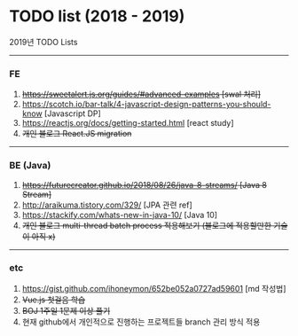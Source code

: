 # TODO list (2018 - 2019)

2019년 TODO Lists

<hr>

### FE
1. ~~https://sweetalert.js.org/guides/#advanced-examples [swal 처리]~~
2. https://scotch.io/bar-talk/4-javascript-design-patterns-you-should-know [Javascript DP]
3. https://reactjs.org/docs/getting-started.html [react study]
4. ~~개인 블로그 React.JS migration~~

<hr>

### BE (Java)
1. ~~https://futurecreator.github.io/2018/08/26/java-8-streams/ [Java 8 Stream]~~
2. http://araikuma.tistory.com/329/ [JPA 관련 ref]
3. https://stackify.com/whats-new-in-java-10/ [Java 10]
4. ~~개인 블로그 multi-thread batch process 적용해보기 (블로그에 적용할만한 기술이 아직 x)~~

<hr>

### etc
1. https://gist.github.com/ihoneymon/652be052a0727ad59601 [md 작성법]
2. ~~Vue.js 첫걸음 학습~~
3. ~~BOJ 1주일 1문제 이상 풀기~~
4. 현재 github에서 개인적으로 진행하는 프로젝트들 branch 관리 방식 적용